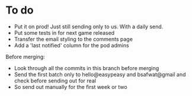 # To do

- Put it on prod! Just still sending only to us. With a daily send.
- Put some tests in for next game released
- Transfer the email styling to the comments page
- Add a 'last notified' column for the pod admins

Before merging:

- Look through all the commits in this branch before merging
- Send the first batch only to hello@easypeasy and bsafwat@gmail and check before sending out for real
- So send out manually for the first week or two
